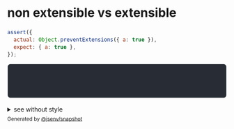 # non extensible vs extensible

```js
assert({
  actual: Object.preventExtensions({ a: true }),
  expect: { a: true },
});
```

![img](throw.svg)

<details>
  <summary>see without style</summary>

```console
AssertionError: actual and expect are different

actual: Object.preventExtensions({ a: true })
expect: { a: true }
```

</details>


<sub>
  Generated by <a href="https://github.com/jsenv/core/tree/main/packages/independent/snapshot">@jsenv/snapshot</a>
</sub>